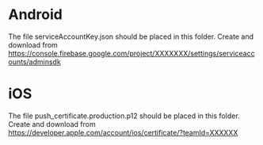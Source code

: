 Android
=======
The file serviceAccountKey.json should be placed in this folder.
Create and download from https://console.firebase.google.com/project/XXXXXXX/settings/serviceaccounts/adminsdk

iOS
===
The file push_certificate.production.p12 should be placed in this folder.
Create and download from https://developer.apple.com/account/ios/certificate/?teamId=XXXXXX
